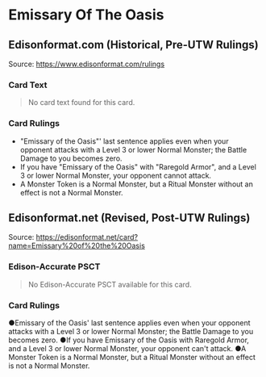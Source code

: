# Emissary Of The Oasis

## Edisonformat.com (Historical, Pre-UTW Rulings)

Source: https://www.edisonformat.com/rulings

### Card Text

> No card text found for this card.

### Card Rulings

*   "Emissary of the Oasis"' last sentence applies even when your opponent attacks with a Level 3 or lower Normal Monster; the Battle Damage to you becomes zero.
*   If you have "Emissary of the Oasis" with "Raregold Armor", and a Level 3 or lower Normal Monster, your opponent cannot attack.
*   A Monster Token is a Normal Monster, but a Ritual Monster without an effect is not a Normal Monster.

## Edisonformat.net (Revised, Post-UTW Rulings)

Source: https://edisonformat.net/card?name=Emissary%20of%20the%20Oasis

### Edison-Accurate PSCT

> No Edison-Accurate PSCT available for this card.

### Card Rulings

●Emissary of the Oasis' last sentence applies even when your opponent attacks with a Level 3 or lower Normal Monster; the Battle Damage to you becomes zero.
●If you have Emissary of the Oasis with Raregold Armor, and a Level 3 or lower Normal Monster, your opponent can't attack.
●A Monster Token is a Normal Monster, but a Ritual Monster without an effect is not a Normal Monster.
            